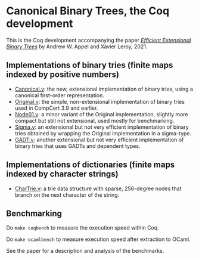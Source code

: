 # Canonical Binary Trees, the Coq development

This is the Coq development accompanying the paper [*Efficient Extensional Binary Trees*](https://hal.inria.fr/hal-03372247) by Andrew W. Appel and Xavier Leroy, 2021.

## Implementations of binary tries (finite maps indexed by positive numbers)

* [Canonical.v](https://xavierleroy.org/canonical-binary-tries/Tries.Canonical.html): the new, extensional implementation of binary tries, using a canonical first-order representation.
* [Original.v](https://xavierleroy.org/canonical-binary-tries/Tries.Original.html): the simple, non-extensional implementation of binary tries used in CompCert 3.9 and earlier.
* [Node01.v](https://xavierleroy.org/canonical-binary-tries/Tries.Node01.html): a minor variant of the Original implementation, slightly more compact but still not extensional, used mostly for benchmarking.
* [Sigma.v](https://xavierleroy.org/canonical-binary-tries/Tries.Sigma.html): an extensional but not very efficient implementation of binary tries obtained by wrapping the Original implementation in a sigma-type.
* [GADT.v](https://xavierleroy.org/canonical-binary-tries/Tries.GADT.html): another extensional but not very efficient implementation of binary tries that uses GADTs and dependent types.

## Implementations of dictionaries (finite maps indexed by character strings)

* [CharTrie.v](https://xavierleroy.org/canonical-binary-tries/Tries.CharTrie.html): a trie data structure with sparse, 256-degree nodes that branch on the next character of the string.

## Benchmarking

Do `make coqbench` to measure the execution speed within Coq.

Do `make ocamlbench` to measure execution speed after extraction to OCaml.

See the paper for a description and analysis of the benchmarks.
